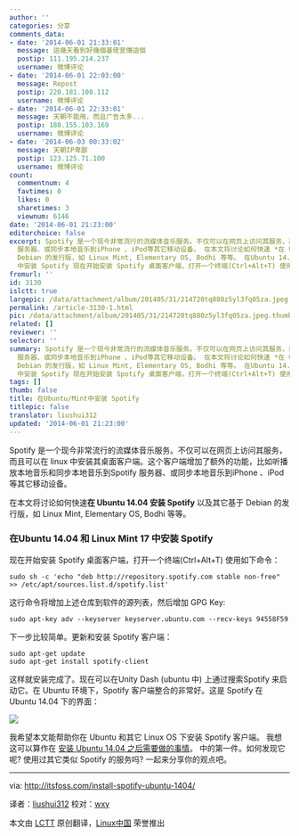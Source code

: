 ```yaml
---
author: ''
categories: 分享
comments_data:
- date: '2014-06-01 21:33:01'
  message: 這幾天看到好幾個基佬宣傳這個
  postip: 111.195.214.237
  username: 微博评论
- date: '2014-06-01 22:03:00'
  message: Repost
  postip: 220.181.108.112
  username: 微博评论
- date: '2014-06-01 22:33:01'
  message: 天朝不能用，而且广告太多...
  postip: 180.155.103.169
  username: 微博评论
- date: '2014-06-03 00:33:02'
  message: 天朝IP卑鄙
  postip: 123.125.71.100
  username: 微博评论
count:
  commentnum: 4
  favtimes: 0
  likes: 0
  sharetimes: 3
  viewnum: 6146
date: '2014-06-01 21:23:00'
editorchoice: false
excerpt: Spotify 是一个现今非常流行的流媒体音乐服务。不仅可以在网页上访问其服务，而且可以在 linux 中安装其桌面客户端。这个客户端增加了额外的功能，比如听播放本地音乐和同步本地音乐到Spotify
  服务器、或同步本地音乐到iPhone 、iPod等其它移动设备。 在本文将讨论如何快速 *在 Ubuntu 14.04 安装 Spotify * 以及其它基于
  Debian 的发行版，如 Linux Mint, Elementary OS, Bodhi 等等。 在Ubuntu 14.04 和 Linux Mint 17
  中安装 Spotify 现在开始安装 Spotify 桌面客户端，打开一个终端(Ctrl+Alt+T) 使用如下命令： sudo sh -c 'echo &quot;deb
fromurl: ''
id: 3130
islctt: true
largepic: /data/attachment/album/201405/31/214720tq880z5yl3fq05za.jpeg
permalink: /article-3130-1.html
pic: /data/attachment/album/201405/31/214720tq880z5yl3fq05za.jpeg.thumb.jpg
related: []
reviewer: ''
selector: ''
summary: Spotify 是一个现今非常流行的流媒体音乐服务。不仅可以在网页上访问其服务，而且可以在 linux 中安装其桌面客户端。这个客户端增加了额外的功能，比如听播放本地音乐和同步本地音乐到Spotify
  服务器、或同步本地音乐到iPhone 、iPod等其它移动设备。 在本文将讨论如何快速 *在 Ubuntu 14.04 安装 Spotify * 以及其它基于
  Debian 的发行版，如 Linux Mint, Elementary OS, Bodhi 等等。 在Ubuntu 14.04 和 Linux Mint 17
  中安装 Spotify 现在开始安装 Spotify 桌面客户端，打开一个终端(Ctrl+Alt+T) 使用如下命令： sudo sh -c 'echo &quot;deb
tags: []
thumb: false
title: 在Ubuntu/Mint中安装 Spotify
titlepic: false
translator: liushui312
updated: '2014-06-01 21:23:00'
---
```


Spotify 是一个现今非常流行的流媒体音乐服务。不仅可以在网页上访问其服务，而且可以在 linux 中安装其桌面客户端。这个客户端增加了额外的功能，比如听播放本地音乐和同步本地音乐到Spotify 服务器、或同步本地音乐到iPhone 、iPod等其它移动设备。


在本文将讨论如何快速**在 Ubuntu 14.04 安装 Spotify** 以及其它基于 Debian 的发行版，如 Linux Mint, Elementary OS, Bodhi 等等。


### 在Ubuntu 14.04 和 Linux Mint 17 中安装 Spotify


现在开始安装 Spotify 桌面客户端，打开一个终端(Ctrl+Alt+T) 使用如下命令：



```
sudo sh -c 'echo "deb http://repository.spotify.com stable non-free" >> /etc/apt/sources.list.d/spotify.list'

```

这行命令将增加上述仓库到软件的源列表，然后增加 GPG Key:



```
sudo apt-key adv --keyserver keyserver.ubuntu.com --recv-keys 94558F59

```

下一步比较简单。更新和安装 Spotify 客户端：



```
sudo apt-get update
sudo apt-get install spotify-client

```

这样就安装完成了。现在可以在Unity Dash (ubuntu 中) 上通过搜索Spotify 来启动它。在 Ubuntu 环境下，Spotify 客户端整合的非常好。这是 Spotify 在 Ubuntu 14.04 下的界面：


![](/data/attachment/album/201405/31/214720tq880z5yl3fq05za.jpeg)


我希望本文能帮助你在 Ubuntu 和其它 Linux OS 下安装 Spotify 客户端。 我想这可以算作在 [安装 Ubuntu 14.04 之后需要做的事情](http://itsfoss.com/things-to-do-after-installing-ubuntu-14-04/)。 中的第一件。如何发现它呢? 使用过其它类似 Spotify 的服务吗? 一起来分享你的观点吧。




---


via: <http://itsfoss.com/install-spotify-ubuntu-1404/>


译者：[liushui312](https://github.com/liushui312) 校对：[wxy](https://github.com/wxy)


本文由 [LCTT](https://github.com/LCTT/TranslateProject) 原创翻译，[Linux中国](http://linux.cn/) 荣誉推出